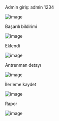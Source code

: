 Admin giriş: admin 1234

![image](https://github.com/user-attachments/assets/073f1d7a-5383-48b7-b6fb-fd205d12b703)

Başarılı bildirimi

![image](https://github.com/user-attachments/assets/bd9d6f6f-2584-49e3-b581-7b77e403f9b2)

Eklendi

![image](https://github.com/user-attachments/assets/20a6f9a3-e608-45c3-b7a8-4988119f510d)

Antrenman detayı

![image](https://github.com/user-attachments/assets/f378ea13-3bef-49ed-8f18-9fb2780cb0c1)

İlerleme kaydet

![image](https://github.com/user-attachments/assets/801e1659-2d62-41ac-95ad-caa9507a7b7b)

Rapor

![image](https://github.com/user-attachments/assets/90ae46f9-d9f2-45a0-b253-f3841127293a)
